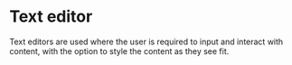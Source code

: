 # Text editor

Text editors are used where the user is required to input and interact with content, with the option to style the content as they see fit.
